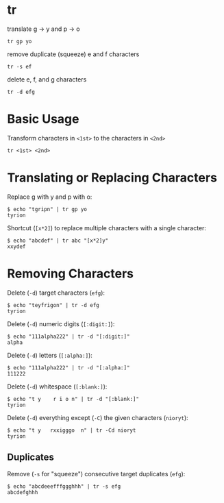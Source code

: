 # tr

translate g -> y and p -> o

    tr gp yo


remove duplicate (squeeze) e and f characters

    tr -s ef


delete e, f, and g characters

    tr -d efg



# Basic Usage

Transform characters in `<1st>` to the characters in `<2nd>`

    tr <1st> <2nd>



# Translating or Replacing Characters

Replace g with y and p with o: 

    $ echo "tgripn" | tr gp yo
    tyrion


Shortcut (`[x*2]`) to replace multiple characters with a single character:

    $ echo "abcdef" | tr abc "[x*2]y"
    xxydef



# Removing Characters

Delete (`-d`) target characters (`efg`):

    $ echo "teyfrigon" | tr -d efg
    tyrion


Delete (`-d`) numeric digits (`[:digit:]`):

    $ echo "111alpha222" | tr -d "[:digit:]"
    alpha


Delete (`-d`) letters (`[:alpha:]`):

    $ echo "111alpha222" | tr -d "[:alpha:]"
    111222


Delete (`-d`) whitespace (`[:blank:]`):

    $ echo "t y    r i o n" | tr -d "[:blank:]"
    tyrion


Delete (`-d`) everything except (`-C`) the given characters (`nioryt`):

    $ echo "t y   rxxigggo  n" | tr -Cd nioryt
    tyrion


## Duplicates

Remove (`-s` for "squeeze") consecutive target duplicates (`efg`):

    $ echo "abcdeeefffggghhh" | tr -s efg
    abcdefghhh


